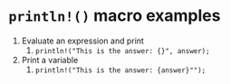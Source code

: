 
# `println!()` macro examples

1. Evaluate an expression and print
   1. `println!("This is the answer: {}", answer);`
2. Print a variable
   1. `println!("This is the answer: {answer}"");`
